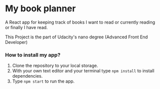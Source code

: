 # My book planner
A React app for keeping track of books I want to read or currently reading or finally I have read. 

This Project is the part of Udacity's nano degree (Advanced Front End Developer)

### How to install my app? 
  1. Clone the repository to your local storage. 
  2. With your own text editor and your terminal type ```npm install``` to install dependencies. 
  3. Type ```npm start``` to run the app.
